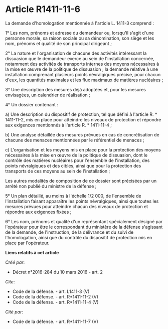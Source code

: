 # Article R1411-11-6

La demande d'homologation mentionnée à l'article L. 1411-3 comprend : 

1° Les nom, prénoms et adresse du demandeur ou, lorsqu'il s'agit d'une personne morale, sa raison sociale ou sa dénomination,
son siège et les nom, prénoms et qualité de son principal dirigeant ; 

2° La nature et l'organisation de chacune des activités intéressant la dissuasion que le demandeur exerce au sein de
l'installation concernée, notamment des activités de transports internes des moyens nécessaires à la mise en œuvre de la
politique de dissuasion ; la demande relative à une installation comprenant plusieurs points névralgiques précise, pour
chacun d'eux, les quantités maximales et les flux maximaux de matières nucléaires ; 

3° Une description des mesures déjà adoptées et, pour les mesures envisagées, un calendrier de réalisation ; 

4° Un dossier contenant : 

a) Une description du dispositif de protection, tel que défini à l'article R. * 1411-11-2, mis en place pour atteindre les
niveaux de protection et répondre aux exigences mentionnés à l'article R. * 1411-11-4 ; 

b) Une analyse détaillée des mesures prévues en cas de concrétisation de chacune des menaces mentionnées par le référentiel
de menaces ; 

c) L'organisation et les moyens mis en place pour la protection des moyens nécessaires à la mise en œuvre de la politique de
dissuasion, dont le contrôle des matières nucléaires pour l'ensemble de l'installation, des points névralgiques et des
cibles, ainsi que pour la protection des transports de ces moyens au sein de l'installation ; 

Les autres modalités de composition de ce dossier sont précisées par un arrêté non publié du ministre de la défense ; 

5° Un plan détaillé, au moins à l'échelle 1/2 000, de l'ensemble de l'installation faisant apparaître les points
névralgiques, ainsi que toutes les mesures prévues pour atteindre chacun des niveaux de protection et répondre aux exigences
fixées ; 

6° Les nom, prénoms et qualité d'un représentant spécialement désigné par l'opérateur pour être le correspondant du ministère
de la défense s'agissant de la demande, de l'instruction, de la délivrance et du suivi de l'homologation, ainsi que du
contrôle du dispositif de protection mis en place par l'opérateur.

**Liens relatifs à cet article**

_Créé par_:

  - Décret n°2016-284 du 10 mars 2016 - art. 2

_Cite_:

  - Code de la défense. - art. L1411-3 (V)
  - Code de la défense. - art. R*1411-11-2 (V)
  - Code de la défense. - art. R*1411-11-4 (V)

_Cité par_:

  - Code de la défense. - art. R*1411-11-7 (V)
